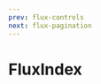 ```yaml
---
prev: flux-controls
next: flux-pagination
---
```


# FluxIndex

<ClientOnly>
   <demos-vue-flux-flux-index />
</ClientOnly>
